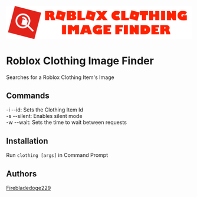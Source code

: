 
![Roblox Clothing Image Finder Logo](https://github.com/Firebladedoge229/RobloxClothingImageFinder/blob/main/logo.png?raw=true)

# Roblox Clothing Image Finder

Searches for a Roblox Clothing Item's Image

## Commands

\-i --id: Sets the Clothing Item Id\
\-s --silent: Enables silent mode\
\-w --wait: Sets the time to wait between requests

## Installation

Run `clothing [args]` in Command Prompt

## Authors

[Firebladedoge229](https://www.github.com/Firebladedoge229)
